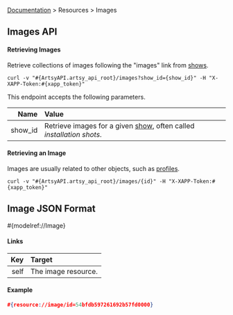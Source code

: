 [Documentation](/docs) &gt; Resources &gt; Images

## Images API

#### Retrieving Images

Retrieve collections of images following the "images" link from [shows](/docs/shows).

```
curl -v "#{ArtsyAPI.artsy_api_root}/images?show_id={show_id}" -H "X-XAPP-Token:#{xapp_token}"
```

This endpoint accepts the following parameters.

Name       | Value                                                                               |
----------:|:------------------------------------------------------------------------------------|
show_id    | Retrieve images for a given [show](/docs/shows), often called _installation shots_.  |

#### Retrieving an Image

Images are usually related to other objects, such as [profiles](/docs/profiles).

```
curl -v "#{ArtsyAPI.artsy_api_root}/images/{id}" -H "X-XAPP-Token:#{xapp_token}"
```

## Image JSON Format

#{modelref://Image}

#### Links

Key        | Target                                                  |
----------:|:--------------------------------------------------------|
self       | The image resource.                                     |

#### Example

``` json
#{resource://image/id=54bfdb597261692b57fd0000}
```
